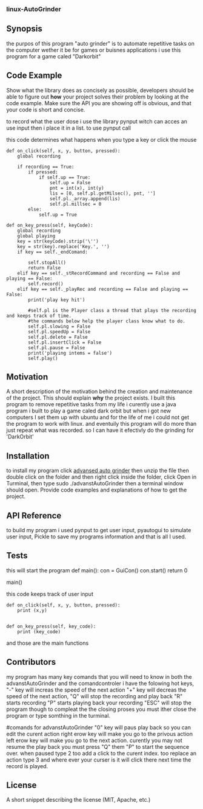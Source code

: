 ### linux-AutoGrinder
## Synopsis

the purpos of this program "auto grinder" is to automate repetitive tasks on the computer wether it be for games or buisnes applications i use this program for a game caled "Darkorbit"

## Code Example

Show what the library does as concisely as possible, developers should be able to figure out **how** your project solves their problem by looking at the code example.
Make sure the API you are showing off is obvious, and that your code is short and concise.

to record what the user dose i use the library pynput witch can acces an use input then i place it in a list.
to use pynput call


this code determines what happens when you type a key or click the mouse

    def on_click(self, x, y, button, pressed):
        global recording

        if recording == True:
            if pressed:
                if self.up == True:
                    self.up = False
                    pnt = int(x), int(y)
                    lis = [0, self.pl.getMilsec(), pnt, '']
                    self.pl._array.append(lis)
                    self.pl.millsec = 0
            else:
                self.up = True

    def on_key_press(self, keyCode):
        global recording
        global playing
        key = str(keyCode).strip('\'')
        key = str(key).replace('Key.', '')
        if key == self._endComand:

            self.stopAll()
            return False
        elif key == self._stRecordCommand and recording == False and playing == False:
            self.record()
        elif key == self._playRec and recording == False and playing == False:
            print('play key hit')

            #self.pl is the Player class a thread that plays the recording and keeps track of time.
            #the commands below help the player class know what to do.
            self.pl.slowing = False
            self.pl.speedUp = False
            self.pl.delete = False
            self.pl.insertClick = False
            self.pl.pause = False
            print('playing intems = false')
            self.play()




## Motivation

A short description of the motivation behind the creation and maintenance of the project. This should explain **why** the project exists.
I built this program to remove repetitive tasks from my life i curently use a java program i built to play a game caled
dark orbit but when i got new computers I set them up with ubuntu and for the life of me i could not get the program
to work with linux. and eventuily this program will do more than just repeat what was recorded. so I can have it efectivly
do the grinding for 'DarkOrbit'

## Installation
to install my program click <a href="linux-AutoGrinder/autogrinder2/dist/advanstAutoGrinder.zip" download="advancedAutoGrinder">advansed auto grinder</a> then unzip the file then double click on the folder and then
right click inside the folder, click Open in Turminal, then type sudo ./advanstAutoGrinder then a terminal window should open.
Provide code examples and explanations of how to get the project.

## API Reference
to build my program i used pynput to get user input, pyautogui to simulate user input, Pickle to save my programs information
and that is all I used.

## Tests
this will start the program
def main():
    con = GuiCon()
    con.start()
    return 0


main()

this code keeps track of user input

    def on_click(self, x, y, button, pressed):
        print (x,y)


    def on_key_press(self, key_code):
        print (key_code)
and those are the main functions

## Contributors

my program has many key comands that you will need to know
in both the advanstAutoGrinder and the comandcontroler i have the folowing hot keys,
"-" key will increas the speed of the next action "+" key will decreas the speed of the next action,
"Q" will stop the recording and play back "R" starts recording "P" starts playing back your recording
"ESC" will stop the program though to compleat the the closing proses you must ither close the program or
type somthing in the turminal.

#comands for advanstAutoGrinder
"0" key will paus play back so you can edit the curent action right erow key will make you go to the privous action left
erow key will make you go to the next action. curently you may not resume the play back you must press "Q" them "P" to start
the sequence over. when paused type 2 too add a click to the curent index. too replace an action type 3 and where ever your curser
is it will click there next time the record is played.


## License

A short snippet describing the license (MIT, Apache, etc.)